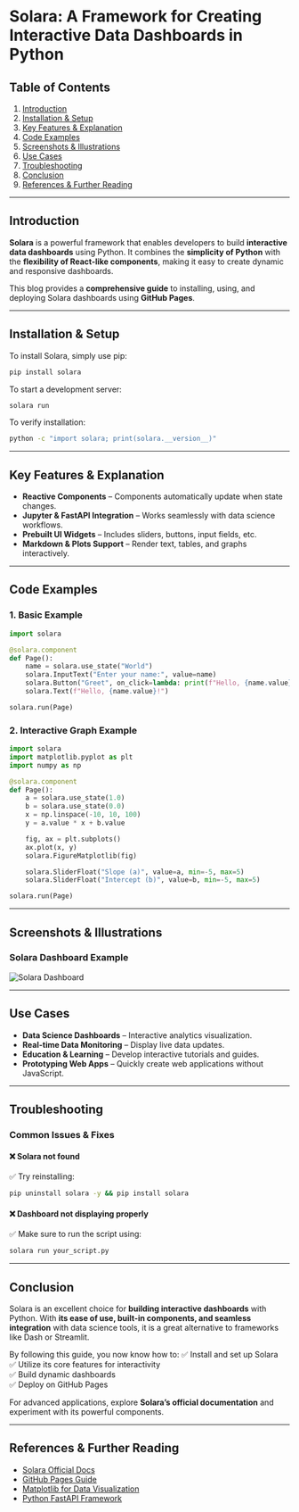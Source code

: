 # **Solara: A Framework for Creating Interactive Data Dashboards in Python**  

## **Table of Contents**  
1. [Introduction](#introduction)  
2. [Installation & Setup](#installation--setup)  
3. [Key Features & Explanation](#key-features--explanation)  
4. [Code Examples](#code-examples)  
5. [Screenshots & Illustrations](#screenshots--illustrations)  
6. [Use Cases](#use-cases)  
7. [Troubleshooting](#troubleshooting)  
8. [Conclusion](#conclusion)  
9. [References & Further Reading](#references--further-reading)  

---

## **Introduction**  
**Solara** is a powerful framework that enables developers to build **interactive data dashboards** using Python. It combines the **simplicity of Python** with the **flexibility of React-like components**, making it easy to create dynamic and responsive dashboards.

This blog provides a **comprehensive guide** to installing, using, and deploying Solara dashboards using **GitHub Pages**.

---

## **Installation & Setup**  
To install Solara, simply use pip:

```sh
pip install solara
```

To start a development server:
```sh
solara run
```

To verify installation:
```sh
python -c "import solara; print(solara.__version__)"
```

---

## **Key Features & Explanation**  
- **Reactive Components** – Components automatically update when state changes.  
- **Jupyter & FastAPI Integration** – Works seamlessly with data science workflows.  
- **Prebuilt UI Widgets** – Includes sliders, buttons, input fields, etc.  
- **Markdown & Plots Support** – Render text, tables, and graphs interactively.  

---

## **Code Examples**  
### **1. Basic Example**  
```python
import solara

@solara.component
def Page():
    name = solara.use_state("World")
    solara.InputText("Enter your name:", value=name)
    solara.Button("Greet", on_click=lambda: print(f"Hello, {name.value}!"))
    solara.Text(f"Hello, {name.value}!")

solara.run(Page)
```

### **2. Interactive Graph Example**  
```python
import solara
import matplotlib.pyplot as plt
import numpy as np

@solara.component
def Page():
    a = solara.use_state(1.0)
    b = solara.use_state(0.0)
    x = np.linspace(-10, 10, 100)
    y = a.value * x + b.value

    fig, ax = plt.subplots()
    ax.plot(x, y)
    solara.FigureMatplotlib(fig)

    solara.SliderFloat("Slope (a)", value=a, min=-5, max=5)
    solara.SliderFloat("Intercept (b)", value=b, min=-5, max=5)

solara.run(Page)
```

---

## **Screenshots & Illustrations**  
### **Solara Dashboard Example**
![Solara Dashboard](https://raw.githubusercontent.com/username/repo/main/screenshots/solara_dashboard.png)

---

## **Use Cases**  
- **Data Science Dashboards** – Interactive analytics visualization.  
- **Real-time Data Monitoring** – Display live data updates.  
- **Education & Learning** – Develop interactive tutorials and guides.  
- **Prototyping Web Apps** – Quickly create web applications without JavaScript.  

---

## **Troubleshooting**  
### **Common Issues & Fixes**  
#### ❌ **Solara not found**  
✅ Try reinstalling:  
```sh
pip uninstall solara -y && pip install solara
```
#### ❌ **Dashboard not displaying properly**  
✅ Make sure to run the script using:  
```sh
solara run your_script.py
```

---

## **Conclusion**  
Solara is an excellent choice for **building interactive dashboards** with Python. With **its ease of use, built-in components, and seamless integration** with data science tools, it is a great alternative to frameworks like Dash or Streamlit.

By following this guide, you now know how to:
✅ Install and set up Solara  
✅ Utilize its core features for interactivity  
✅ Build dynamic dashboards  
✅ Deploy on GitHub Pages  

For advanced applications, explore **Solara’s official documentation** and experiment with its powerful components.

---

## **References & Further Reading**  
- [Solara Official Docs](https://solara.dev/docs)  
- [GitHub Pages Guide](https://pages.github.com/)  
- [Matplotlib for Data Visualization](https://matplotlib.org/)  
- [Python FastAPI Framework](https://fastapi.tiangolo.com/)  
